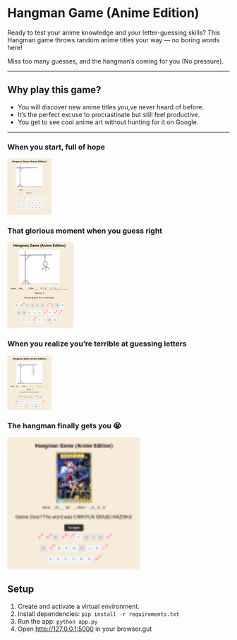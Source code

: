 # Hangman Game (Anime Edition) 

Ready to test your anime knowledge and your letter-guessing skills? 
This Hangman game throws random anime titles your way — no boring words here!  

Miss too many guesses, and the hangman’s coming for you (No pressure).

---

## Why play this game?  

- You will discover new anime titles you,ve never heard of before.
- It’s the perfect excuse to procrastinate but still feel productive.  
- You get to see cool anime art without hunting for it on Google.  

---


### When you start, full of hope

![Game Start](image/start.png)

### That glorious moment when you guess right

![Correct Guess](image/correct_guess.png)

### When you realize you’re terrible at guessing letters

![Incorrect Guess](image/incorrect_guess.png)

### The hangman finally gets you 😭
<img src="image/game_over.png" alt="Game Over" height="300"/>



## Setup

1. Create and activate a virtual environment.
2. Install dependencies: `pip install -r requirements.txt`
3. Run the app: `python app.py`
4. Open http://127.0.0.1:5000 in your browser.gut 